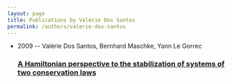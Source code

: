 ```yaml
---
layout: page
title: Publications by Valérie Dos Santos
permalink: /authors/valerie-dos-santos
---
```


<ul class="post-list">
<li><span class='post-meta'>2009 -- Valérie Dos Santos, Bernhard Maschke, Yann Le Gorrec</span><h3><a class='post-link' href="{{ site.baseurl }}/a-hamiltonian-perspective-to-the-stabilization-of-systems-of-two-conservation-laws">A Hamiltonian perspective to the stabilization of systems of two conservation laws</a></h3></li>

</ul>
